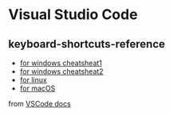 # Visual Studio Code

## keyboard-shortcuts-reference

- [for windows cheatsheat1](./vscode.PNG)
- [for windows cheatsheat2](./keyboard-shortcuts-windows.pdf)
- [for linux](./keyboard-shortcuts-linux.pdf)
- [for macOS](./keyboard-shortcuts-macos.pdf)

from [VSCode docs](https://code.visualstudio.com/docs/getstarted/keybindings#_keyboard-shortcuts-reference)
